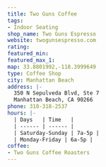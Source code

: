 ```yaml
---
title: Two Guns Coffee
tags:
- Indoor Seating
shop_name: Two Guns Espresso
website: twogunsespresso.com
rating: 
featured_min: 
featured_max_1: 
map: 33.8801992,-118.3999649
type: Coffee Shop
city: Manhattan Beach
address: |-
  350 N Sepulveda Blvd, Ste 7
  Manhattan Beach, CA 90266
phone: 310-318-2537
hours: |-
  | Days   | Time   |
  | ------ | ------ |
  | Saturday-Sunday | 7a-5p |
  | Monday-Friday | 6a-5p |
coffee:
- Two Guns Coffee Roasters
---
```



